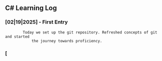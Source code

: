 ## C# Learning Log

### [02|19|2025] - First Entry
			Today we set up the git repository. Refreshed concepts of git and started
		     	the journey towards proficiency.

### [
